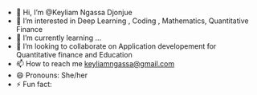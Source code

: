- 👋 Hi, I’m @Keyliam Ngassa Djonjue
- 👀 I’m interested in Deep Learning , Coding , Mathematics, Quantitative Finance
- 🌱 I’m currently learning ...
- 💞️ I’m looking to collaborate on Application developement for Quantitative finance and Education
- 📫 How to reach me keyliamngassa@gmail.com
- 😄 Pronouns: She/her
- ⚡ Fun fact: 

<!---
Keyliam-Ngassa/Keyliam-Ngassa is a ✨ special ✨ repository because its `README.md` (this file) appears on your GitHub profile.
You can click the Preview link to take a look at your changes.
--->
